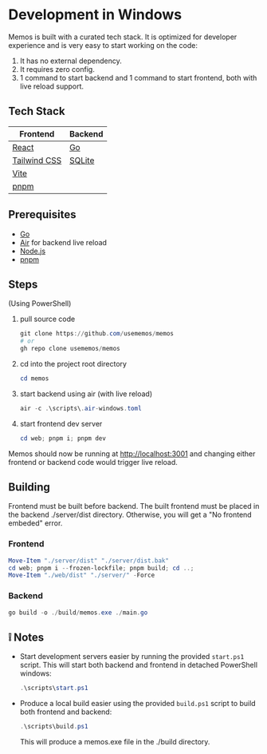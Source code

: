 # Development in Windows

Memos is built with a curated tech stack. It is optimized for developer experience and is very easy to start working on the code:

1. It has no external dependency.
2. It requires zero config.
3. 1 command to start backend and 1 command to start frontend, both with live reload support.

## Tech Stack

| Frontend                                 | Backend                           |
| ---------------------------------------- | --------------------------------- |
| [React](https://react.dev/)              | [Go](https://go.dev/)             |
| [Tailwind CSS](https://tailwindcss.com/) | [SQLite](https://www.sqlite.org/) |
| [Vite](https://vitejs.dev/)              |                                   |
| [pnpm](https://pnpm.io/)                 |                                   |

## Prerequisites

- [Go](https://golang.org/doc/install)
- [Air](https://github.com/cosmtrek/air#installation) for backend live reload
- [Node.js](https://nodejs.org/)
- [pnpm](https://pnpm.io/installation)

## Steps

(Using PowerShell)

1. pull source code

   ```powershell
   git clone https://github.com/usememos/memos
   # or
   gh repo clone usememos/memos
   ```

2. cd into the project root directory

   ```powershell
   cd memos
   ```

3. start backend using air (with live reload)

   ```powershell
   air -c .\scripts\.air-windows.toml
   ```

4. start frontend dev server

   ```powershell
   cd web; pnpm i; pnpm dev
   ```

Memos should now be running at [http://localhost:3001](http://localhost:3001) and changing either frontend or backend code would trigger live reload.

## Building

Frontend must be built before backend. The built frontend must be placed in the backend ./server/dist directory. Otherwise, you will get a "No frontend embeded" error.

### Frontend

```powershell
Move-Item "./server/dist" "./server/dist.bak"
cd web; pnpm i --frozen-lockfile; pnpm build; cd ..;
Move-Item "./web/dist" "./server/" -Force
```

### Backend

```powershell
go build -o ./build/memos.exe ./main.go
```

## ❕ Notes

- Start development servers easier by running the provided `start.ps1` script.
  This will start both backend and frontend in detached PowerShell windows:

  ```powershell
  .\scripts\start.ps1
  ```

- Produce a local build easier using the provided `build.ps1` script to build both frontend and backend:

  ```powershell
  .\scripts\build.ps1
  ```

  This will produce a memos.exe file in the ./build directory.
